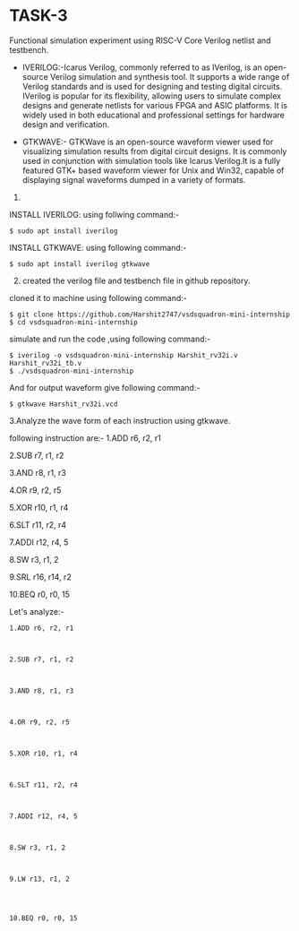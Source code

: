 # TASK-3

 Functional simulation experiment using RISC-V Core Verilog netlist and testbench.
   *  IVERILOG:-Icarus Verilog, commonly referred to as IVerilog, is an open-source Verilog simulation and synthesis tool. It supports a wide range of Verilog standards and is used for designing and testing digital circuits. IVerilog is popular for its flexibility, allowing users to simulate complex designs and generate netlists for various FPGA and ASIC platforms. It is widely used in both educational and professional settings for hardware design and verification.

   *  GTKWAVE:- GTKWave is an open-source waveform viewer used for visualizing simulation results from digital circuit designs. It is commonly used in conjunction with simulation tools like Icarus Verilog.It is a fully featured GTK+ based waveform viewer for Unix and Win32, capable of displaying signal waveforms dumped in a variety of formats.

     
1. 
INSTALL IVERILOG:
using follwing command:-

    $ sudo apt install iverilog 
    
   

INSTALL GTKWAVE:
using following command:-

    $ sudo apt install iverilog gtkwave
    


2. created the verilog file and testbench file in github repository.

cloned it to machine using following command:-

    $ git clone https://github.com/Harshit2747/vsdsquadron-mini-internship
    $ cd vsdsquadron-mini-internship



    

simulate and run the code ,using following command:-

    $ iverilog -o vsdsquadron-mini-internship Harshit_rv32i.v Harshit_rv32i_tb.v
    $ ./vsdsquadron-mini-internship
    
And for output waveform give following command:-

    $ gtkwave Harshit_rv32i.vcd




3.Analyze the wave form of each instruction using gtkwave.

following instruction are:-
   1.ADD r6, r2, r1
    
   2.SUB r7, r1, r2
    
   3.AND r8, r1, r3
   
   4.OR r9, r2, r5
    
   5.XOR r10, r1, r4
    
   6.SLT r11, r2, r4
    
   7.ADDI r12, r4, 5
    
   8.SW r3, r1, 2
    
   9.SRL r16, r14, r2
    
   10.BEQ r0, r0, 15
  

Let's analyze:-

    1.ADD r6, r2, r1
    


    2.SUB r7, r1, r2
    
 

    3.AND r8, r1, r3



    4.OR r9, r2, r5



    5.XOR r10, r1, r4



    6.SLT r11, r2, r4



    7.ADDI r12, r4, 5



    8.SW r3, r1, 2



    9.LW r13, r1, 2




    10.BEQ r0, r0, 15



